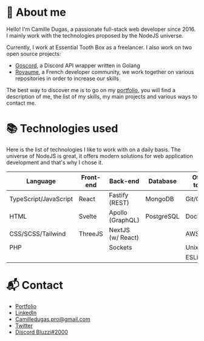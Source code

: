 # 🤔 About me
Hello! I'm Camille Dugas, a passionate full-stack web developer since 2016. I mainly work with the technologies proposed by the NodeJS universe.   

Currently, I work at Essential Tooth Box as a freelancer. I also work on two open source projects:
- [Goscord](https://github.com/Goscord), a Discord API wrapper written in Golang
- [Royaume](https://github.com/Virtual-Royaume), a French developer community, we work together on various repositories in order to increase our skills

  
The best way to discover me is to go on my [portfolio](https://camilledugas.me), you will find a description of me, the list of my skills, my main projects and various ways to contact me.

# 📚 Technologies used 
Here is the list of technologies I like to work with on a daily basis. The universe of NodeJS is great, it offers modern solutions for web application development and that's why I chose it.

| Language              | Front-end | Back-end          | Database   | Other tools |
| --------------------- | --------- | ----------------- | ---------- | ----------- |
| TypeScript/JavaScript | React     | Fastify (REST)    | MongoDB    | Git/GitHub  |
| HTML                  | Svelte    | Apollo (GraphQL)  | PostgreSQL | Docker      |
| CSS/SCSS/Tailwind     | ThreeJS   | NextJS (w/ React) |            | AWS/GCP     |
| PHP                   |           | Sockets           |            | Unix        |
|                       |           |                   |            | ESLint      |

# 📬 Contact
- [Portfolio](https://camilledugas.me)
- [LinkedIn](https://www.linkedin.com/in/camille-dugas)
- [Camilledugas.pro@gmail.com](mailto:camilledugas.pro@gmail.com)
- [Twitter](https://twitter.com/Bluzzi_)
- [Discord Bluzzi#2000](https://discord.com/users/233351173665456129)
